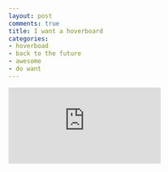 ```yaml
---
layout: post
comments: true
title: I want a hoverboard
categories:
- hoverboad
- back to the future
- awesome
- do want
---
```

<iframe src="http://player.vimeo.com/video/11968215?title=0&amp;byline=0&amp;portrait=0" frameborder="0" webkitAllowFullScreen mozallowfullscreen allowFullScreen></iframe>
